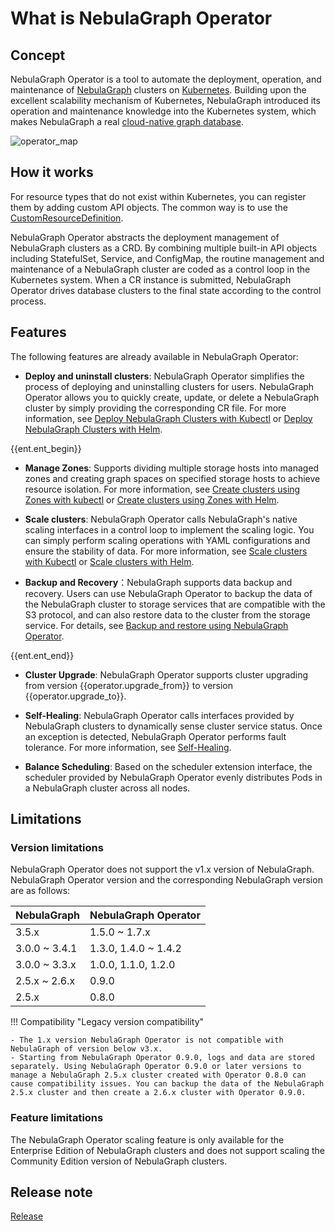 # What is NebulaGraph Operator

## Concept

NebulaGraph Operator is a tool to automate the deployment, operation, and maintenance of [NebulaGraph](https://github.com/vesoft-inc/nebula) clusters on [Kubernetes](https://kubernetes.io). Building upon the excellent scalability mechanism of Kubernetes, NebulaGraph introduced its operation and maintenance knowledge into the Kubernetes system, which makes NebulaGraph a real [cloud-native graph database](https://www.nebula-cloud.io/).

![operator_map](https://docs-cdn.nebula-graph.com.cn/figures/operator_map_2022-09-08_18-55-18.png)

## How it works

For resource types that do not exist within Kubernetes, you can register them by adding custom API objects. The common way is to use the [CustomResourceDefinition](https://kubernetes.io/docs/concepts/extend-kubernetes/api-extension/custom-resources/#customresourcedefinitions).

NebulaGraph Operator abstracts the deployment management of NebulaGraph clusters as a CRD. By combining multiple built-in API objects including StatefulSet, Service, and ConfigMap, the routine management and maintenance of a NebulaGraph cluster are coded as a control loop in the Kubernetes system. When a CR instance is submitted, NebulaGraph Operator drives database clusters to the final state according to the control process.

## Features

The following features are already available in NebulaGraph Operator:

- **Deploy and uninstall clusters**: NebulaGraph Operator simplifies the process of deploying and uninstalling clusters for users. NebulaGraph Operator allows you to quickly create, update, or delete a NebulaGraph cluster by simply providing the corresponding CR file. For more information, see [Deploy NebulaGraph Clusters with Kubectl](3.deploy-nebula-graph-cluster/3.1create-cluster-with-kubectl.md) or [Deploy NebulaGraph Clusters with Helm](3.deploy-nebula-graph-cluster/3.2create-cluster-with-helm.md).

{{ent.ent_begin}}
- **Manage Zones**: Supports dividing multiple storage hosts into managed zones and creating graph spaces on specified storage hosts to achieve resource isolation. For more information, see [Create clusters using Zones with kubectl](3.deploy-nebula-graph-cluster/3.1create-cluster-with-kubectl.md#create_clusters) or [Create clusters using Zones with Helm](3.deploy-nebula-graph-cluster/3.2create-cluster-with-helm.md).

- **Scale clusters**: NebulaGraph Operator calls NebulaGraph's native scaling interfaces in a control loop to implement the scaling logic. You can simply perform scaling operations with YAML configurations and ensure the stability of data. For more information, see [Scale clusters with Kubectl](3.deploy-nebula-graph-cluster/3.1create-cluster-with-kubectl.md) or [Scale clusters with Helm](3.deploy-nebula-graph-cluster/3.2create-cluster-with-helm.md).

- **Backup and Recovery**：NebulaGraph supports data backup and recovery. Users can use NebulaGraph Operator to backup the data of the NebulaGraph cluster to storage services that are compatible with the S3 protocol, and can also restore data to the cluster from the storage service. For details, see [Backup and restore using NebulaGraph Operator](10.backup-restore-using-operator.md).

{{ent.ent_end}}

- **Cluster Upgrade**: NebulaGraph Operator supports cluster upgrading from version {{operator.upgrade_from}} to version {{operator.upgrade_to}}.
  
- **Self-Healing**: NebulaGraph Operator calls interfaces provided by NebulaGraph clusters to dynamically sense cluster service status. Once an exception is detected, NebulaGraph Operator performs fault tolerance. For more information, see [Self-Healing](5.operator-failover.md).
  
- **Balance Scheduling**: Based on the scheduler extension interface, the scheduler provided by NebulaGraph Operator evenly distributes Pods in a NebulaGraph cluster across all nodes.

## Limitations

### Version limitations

NebulaGraph Operator does not support the v1.x version of NebulaGraph. NebulaGraph Operator version and the corresponding NebulaGraph version are as follows:

| NebulaGraph   | NebulaGraph Operator |
| ------------- | -------------------- |
| 3.5.x         | 1.5.0 ~ 1.7.x        |
| 3.0.0 ~ 3.4.1 | 1.3.0, 1.4.0 ~ 1.4.2 |
| 3.0.0 ~ 3.3.x | 1.0.0, 1.1.0, 1.2.0  |
| 2.5.x ~ 2.6.x | 0.9.0                |
| 2.5.x         | 0.8.0                |

!!! Compatibility "Legacy version compatibility"

    - The 1.x version NebulaGraph Operator is not compatible with NebulaGraph of version below v3.x.
    - Starting from NebulaGraph Operator 0.9.0, logs and data are stored separately. Using NebulaGraph Operator 0.9.0 or later versions to manage a NebulaGraph 2.5.x cluster created with Operator 0.8.0 can cause compatibility issues. You can backup the data of the NebulaGraph 2.5.x cluster and then create a 2.6.x cluster with Operator 0.9.0.

### Feature limitations

The NebulaGraph Operator scaling feature is only available for the Enterprise Edition of NebulaGraph clusters and does not support scaling the Community Edition version of NebulaGraph clusters.

## Release note

[Release](https://github.com/vesoft-inc/nebula-operator/releases/tag/{{operator.tag}})